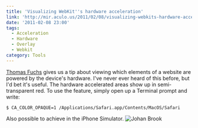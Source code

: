 ```yaml
---
title: 'Visualizing WebKit''s hardware acceleration'
link: 'http://mir.aculo.us/2011/02/08/visualizing-webkits-hardware-acceleration/'
date: '2011-02-08 23:00'
tags:
  - Acceleration
  - Hardware
  - Overlay
  - Webkit
category: Tools
---
```


[Thomas Fuchs](http://twitter.com/thomasfuchs) gives us a tip about viewing which elements of a website are powered by the device's hardware. I've never ever heard of this before, but I'd bet it's useful. The hardware accelerated areas show up in semi-transparent red. To use the feature, simply open up a Terminal prompt and write:

    $ CA_COLOR_OPAQUE=1 /Applications/Safari.app/Contents/MacOS/Safari
Also possible to achieve in the iPhone Simulator. ![](http://213.185.255.138/core/wp-content/uploads/2011/02/Johan-Brook-588x387.png "Johan Brook")
